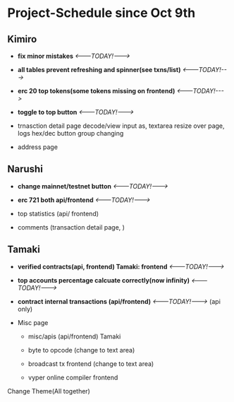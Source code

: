 # Project-Schedule since Oct 9th

## Kimiro

- **fix minor mistakes** *<---TODAY!--->*

 - **all tables prevent refreshing and spinner(see txns/list)** *<---TODAY!--->*

 - **erc 20 top tokens(some tokens missing on frontend)** *<---TODAY!--->*

 - **toggle to top button** *<---TODAY!--->*

 - trnasction detail page decode/view input as, textarea resize over page, logs hex/dec button group changing

 - address page


## Narushi

 - **change mainnet/testnet button** *<---TODAY!--->*

 - **erc 721 both api/frontend** *<---TODAY!--->*

 - top statistics (api/ frontend) 

 - comments (transaction detail page, )


## Tamaki

 - **verified contracts(api, frontend) Tamaki: frontend** *<---TODAY!--->*

 - **top accounts percentage calcuate correctly(now infinity)** *<---TODAY!--->*

 - **contract internal transactions (api/frontend)** *<---TODAY!--->* (api only)

 - Misc page

   * misc/apis (api/frontend) Tamaki
  
   * byte to opcode (change to text area)
  
   * broadcast tx frontend (change to text area)
  
   * vyper online compiler frontend

 Change Theme(All together)
